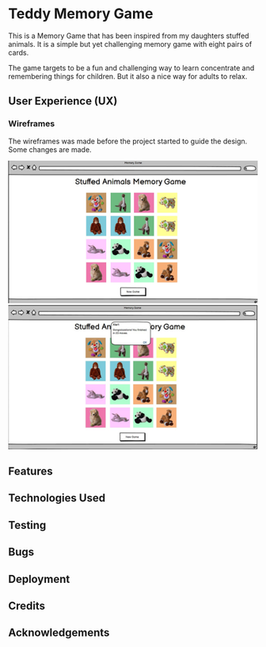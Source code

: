 # Teddy Memory Game
This is a Memory Game that has been inspired from my daughters stuffed animals. It is a simple but yet challenging memory game with eight pairs of cards.

The game targets to be a fun and challenging way to learn concentrate and remembering things for children. But it also a nice way for adults to relax.

## User Experience (UX)
### Wireframes
The wireframes was made before the project started to guide the design. Some changes are made.

![Wireframe 1](assets/readme-images/index.jpg) ![Wireframe 2](assets/readme-images/alert.jpg)

## Features

## Technologies Used

## Testing

## Bugs

## Deployment

## Credits

## Acknowledgements